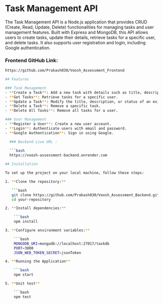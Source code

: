 # Task Management API

The Task Management API is a Node.js application that provides CRUD (Create, Read, Update, Delete) functionalities for managing tasks and user management features. Built with Express and MongoDB, this API allows users to create tasks, update their details, retrieve tasks for a specific user, and delete tasks. It also supports user registration and login, including Google authentication.

### Frontend GitHub Link: 
```bash
https://github.com/Prakash030/Voosh_Assessment_Frontend

## Features

### Task Management
- **Create a Task**: Add a new task with details such as title, description, and status.
- **Get Tasks**: Retrieve tasks for a specific user.
- **Update a Task**: Modify the title, description, or status of an existing task.
- **Delete a Task**: Remove a specific task.
- **Delete All Tasks**: Remove all tasks for a user.

### User Management
- **Register a User**: Create a new user account.
- **Login**: Authenticate users with email and password.
- **Google Authentication**: Sign in using Google.

  ### Backend Live URL :
  
  ```bash
  https://voosh-assessment-backend.onrender.com

## Installation

To set up the project on your local machine, follow these steps:

1. **Clone the repository:**

   ```bash
   git clone https://github.com/Prakash030/Voosh_Assessment_Backend.git
   cd your-repository

2. **Install dependencies:**

    ```bash
    npm install

3. **Configure environment variables:**

    ```bash
    MONGODB_URI=mongodb://localhost:27017/taskdb
    PORT=3000
    JSON_WEB_TOKEN_SECRET=jsonToken

4. **Running the Application**

    ```bash
    npm start

5. **Unit test**

    ```bash
    npm test
